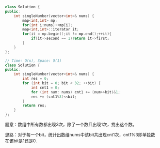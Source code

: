 ```cpp
class Solution {
public:
    int singleNumber(vector<int>& nums) {
        map<int,int> mp;
        for(int i:nums)++mp[i];
        map<int,int>::iterator it;
        for(it = mp.begin();it != mp.end();++it){
            if(it->second == 1)return it->first;
        }
    }
};
```

```CPP
// Time: O(n), Space: O(1)
class Solution {
public:
    int singleNumber(vector<int>& nums) {
        int res = 0;
        for (int bit = 0; bit < 32; ++bit) {
            int cnt1 = 0;
            for (int num: nums) cnt1 += (num>>bit)&1;
            res += (cnt1%3)<<bit;
        }
        return res;
    }
};
```

题意：数组中所有数都出现3次，除了一个数只出现1次，找出这个数。

思路：对于每一个bit，统计出数组nums中该bit共出现cnt1次，cnt1%3即单独数在该bit是1还是0.